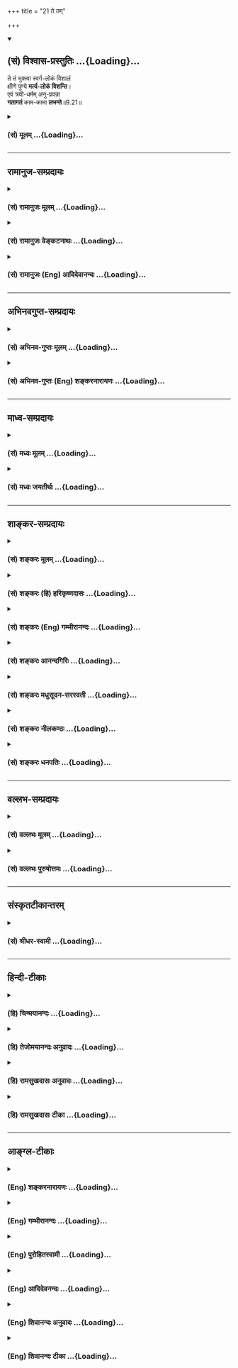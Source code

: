 +++
title = "21 ते तम्"

+++
<div class="js_include" newlevelforh1="2" title="(सं) विश्वास-प्रस्तुतिः" unfilled url="/mahAbhAratam/shlokashaH/06-bhIShma-parva/03-bhagavad-gItA-parva/saMskRtam/vishvAsa-prastutiH/09_rAja-vidyA-rAja-guhy/21_te_tam.md">
<details open><summary><h2>(सं) विश्वास-प्रस्तुतिः ...{Loading}...</h2></summary>

ते तं भुक्त्वा स्वर्ग-लोकं विशालं  
क्षीणे पुण्ये **मर्त्य-लोकं विशन्ति**।  
एवं त्रयी-धर्मम् अनु-प्रपन्ना  
**गतागतं** काम-कामा **लभन्ते**॥9.21॥
</details>
</div>
<div class="js_include collapsed" newlevelforh1="3" title="(सं) मूलम्" unfilled url="/mahAbhAratam/shlokashaH/06-bhIShma-parva/03-bhagavad-gItA-parva/saMskRtam/mUlam/09_rAja-vidyA-rAja-guhy/21_te_tam.md">
<details><summary><h3>(सं) मूलम् ...{Loading}...</h3></summary>

ते तं भुक्त्वा स्वर्गलोकं विशालं  
क्षीणे पुण्ये मर्त्यलोकं विशन्ति।  
एवं त्रयीधर्ममनुप्रपन्ना  
गतागतं कामकामा लभन्ते।।9.21।।
</details>
</div>


_________________
## रामानुज-सम्प्रदायः
<div class="js_include collapsed" newlevelforh1="3" title="(सं) रामानुजः मूलम्" unfilled url="/mahAbhAratam/shlokashaH/06-bhIShma-parva/03-bhagavad-gItA-parva/saMskRtam/rAmAnujaH/mUlam/09_rAja-vidyA-rAja-guhy/21_te_tam.md">
<details><summary><h3>(सं) रामानुजः मूलम् ...{Loading}...</h3></summary>

।।9.21।।**ते तं विशालं स्वर्गलोकं भुक्त्वा** तदनुभवहेतुभूते **पुण्ये
क्षीणे** पुनरपि **मर्त्यलोकं विशन्ति।**एवं **त्रय्यन्तसिद्धज्ञानविधुराः
काम्यस्वर्गादिकामाः केवलं** त्रयीधर्मम् अनुप्रपन्नाः गतागतं लभन्ते।
**अल्पास्थिरस्वर्गादीन् अनुभूय पुनः पुनः निवर्तन्ते इत्यर्थः। महात्मानः
तु निरतिशयप्रियरूपं मच्चिन्तनं कृत्वा माम् अनवधिकातिशयानन्दं प्राप्य न
पुनरावर्तन्ते इति तेषां विशेषं दर्शयति --**

</details>
</div>
<div class="js_include collapsed" newlevelforh1="3" title="(सं) रामानुजः वेङ्कटनाथः" unfilled url="/mahAbhAratam/shlokashaH/06-bhIShma-parva/03-bhagavad-gItA-parva/saMskRtam/rAmAnujaH/venkaTanAthaH/09_rAja-vidyA-rAja-guhy/21_te_tam.md">
<details><summary><h3>(सं) रामानुजः वेङ्कटनाथः ...{Loading}...</h3></summary>

।। 9.21सदसच्चाहमर्जुन इत्यस्यानन्तरंत्रैविद्याः इत्यादिकमसङ्गतमिति
शङ्कायां पूर्वोत्तरानुवृत्तप्रघट्टाकार्थं प्रदर्शयन् सङ्गतिमाह -- एवं
महात्मनामिति। महात्मनां ज्ञानिनां भगवदनुभवैकभोगानामिति
त्रिभिःमहात्मानस्तुज्ञात्वाअनन्यमनसः \[9।13\] इति
प्रागुक्तस्मारणम्। अवजानन्ति \[9।11\] इत्याद्यपेक्षयामहात्मानस्तु
इत्यादेः विशेषकथनरूपत्वेऽपि
भजनकीर्तनादेर्भक्तस्वरूपनिरूपकतयावृत्तमुक्त्वेत्युक्तम्। एवं
निरूपितस्वरूपाणां तेषां निरतिशयफलसौकर्यादिकमभिधास्यमानं विशेषो
भवितुमर्हतीतितेषामेव विशेषं दर्शयितुमित्युक्तम्। अज्ञानामित्यनेनपरं
भावमजानन्तः \[9।11\] इति प्रागुक्ता एवात्र फल्गुफलयोगादिभिः प्रपञ्च्यन्त
इति सूचितम्। त्रैविद्याः इत्यत्र सङ्ख्याविशेषप्रसिद्ध्यात्रयीधर्मम् इति
वक्ष्यमाणानुसन्धानाच्च विद्यां विशिंषन् समासार्थं चाहऋग्यजुरिति। तिस्रो
विद्याः समाहृता इति द्रष्टव्यम्। द्विगुसमासत्वात्
त्रिविद्यमित्येकवद्भावनपुंसकत्वे। अकारान्तोत्तरपदो द्विगुः स्त्रियां
भाष्यते इत्यस्यपात्रादिभ्यः प्रतिषेधो वक्तव्यः इत्यपवादः। तदधीते तद्वेद
\[अष्टा.4।2।59\] इत्यण्प्रत्ययविवक्षयाऽऽहत्रिविद्यनिष्ठा इति।
सर्ववेदविषयत्वे विरोधात्कर्ममात्रविषयत्वज्ञापनायकेवलशब्दः। तदेव विशदयतिन
तु त्रय्यन्तनिष्ठा इति। विषयव्यवस्थापनाय पूर्वोक्तानां महात्मनामपि
वेदैकदेशभूतोपनिषन्निष्ठत्वं सर्वस्यापि वेदस्य तत्तद्द्वारा
भगवत्परत्वस्वीकारं च वदन्;
यथावस्थितज्ञानाधीनपुरुषार्थविशेषाभिलाषतदुपायनिष्ठतामात्रेण
विशेषात्सिद्धान्तान्तरनिष्ठत्वभ्रमं च व्युदस्यन्;
केवलत्रयीनिष्ठवृत्तव्याख्यानावसरे तद्व्यवच्छेद्यमखिलं
दर्शयतित्रय्यन्तनिष्ठा हीति। एतेन प्रकरणान्तरेषुचतुर्थी विद्या इति
मोक्षसाधनभूता त्रय्यन्तविद्यैवोच्यते इति दर्शितम्। यथाऽऽह जनकाय
याज्ञवल्क्यः -- एषा तेऽऽन्वीक्षिकी विद्या चतुर्थी साम्परायिकी
\[म.भा.12।318।47\] इतिचतुर्थी राजशार्दूल विद्यैषा साम्परायिकी
\[म.भा.12।318।35\] इति च। वेदप्रतिपाद्येति --
कर्मभागमात्रप्रतिपाद्येत्यर्थः। महात्मनामपि
विद्याङ्गकर्मगतसोमपानसद्भावात्तद्व्यवच्छेदायोक्तंकेवलेन्द्रादियागशिष्टेति।
अयज्ञशिष्टसोमपानस्याधर्मत्वाद्यागशिष्टत्वोक्तिः। स्वर्गतिं प्रार्थयन्ते
इत्यनन्तरमभिधानात्तत्प्रतिबन्धकपापनिरासकत्वमात्रमेवात्र
सोमपानस्येत्यभिप्रायेण स्वर्गादिप्राप्तिविरोधिपापात्पूता इत्युक्तम्।
स्वर्गशब्दोपलक्षणार्थत्वज्ञापनायादिशब्दः। पापस्य पूतत्वं नाम निरस्तत्वम्
तदेव हि पुरुषस्य पूतत्वमित्यभिप्रायेणपापात्पूता इति निर्देशः।
पापान्मुक्ता इत्यर्थः। स्वर्गाद्यर्थिनां तत्त्वतो भगवज्ज्ञानाभावस्य
साक्षाद्भगवद्याजिनां भगवत्प्राप्तेः केवलेन्द्रादियागानामपि वस्तुतः
परमपुरुषाराधनरूपत्वस्य तज्ज्ञानाभावाच्च तेषां वैकल्यस्यये
त्वन्यदेवताभक्ताः \[9।23\] इत्यादिश्लोकत्रयेण
वक्ष्यमाणत्वात्;यज्ञैर्मामिष्ट्वा इत्येतत्परमपुरुषस्य
स्वानुसन्धानमात्रमूलं वचः न पुनर्यजमानानुसन्धानमूलमिति
ज्ञापनायोक्तंतैरित्यादि अजानन्त इत्यन्तम्। अनुष्ठानस्य
फलकामनापूर्वकत्वेऽपि यज्ञानन्तरमेव हि फलं देहीति देवतां प्रति प्रार्थनम्
अतःइष्ट्वा प्रार्थयन्ते इति क्रमोपपत्तिः।
पुण्यक्रियातज्जन्यादृष्टयोर्लोकसामानाधिकरण्यायोगात् सुरेन्द्रलोकस्य
फलमात्ररूपस्य पावनत्वेनाश्रुतत्वात् प्रभूतदुःखासम्भिन्नत्वस्य च
श्रुतत्वात्पुण्यप्रतिक्षेप्यपापकार्यदुःखनिवृत्तिपरोऽयं पुण्यशब्द
इत्यभिप्रायेणोक्तंदुःखासम्भिन्नमिति। पुण्यसाध्यसुखमयत्वलक्षणायां वा
दुःखनिवृत्तिरर्थसिद्धा। पुण्यसाध्यत्वलक्षणायां त्वर्थतः पुनरुक्तिः
स्यात्। सुरेन्द्रलोकं प्राप्य इत्युक्तेऽपि पुनःदिवि इति निर्देशो
विचित्रभोगाश्रयतत्तदवान्तरप्रदेशविशेषविषयो
भवितुमर्हतीतितत्रतत्रेत्युक्तम्। दिव्यानिति मोहनत्वाय
भौमभोगवैलक्षण्यकथनम्। दिव्यान् दिवि भवान् देवभोगान् देवानां
भोग्यानित्यर्थः। देवभोग्यपशुपुरोडाशादिभौमव्यवच्छेदार्थं चदिव्यशब्दः।
देवा हि स्वरूपतः कालतश्च परिमितान् स्वभोगान् स्वयाजिभ्यः संविभजन्ते।
अश्नन्ति भुञ्जते; अनुभवन्तीत्यर्थः। भुक्त्वेति ह्यनूद्यते। विशालम् इत्यनेन
भौमभोगापेक्षया पृथुत्वसूचनम्। स्वर्गलोकं भुक्त्वेति स्वर्गलोकसम्भवान्
भोगाननुभूयेत्यर्थः। नहि स्वर्गानुभवाद्बन्धकपुण्यान्तरक्षयः कर्मशेषेण
विशिष्टजात्यादिप्राप्तिः श्रूयत इत्यभिप्रायेणोक्तंतदनुभवहेतुभूत इति।
एतेनस्वर्गेऽपि पातभीतस्य \[वि.पु.6।5।50\] इत्यादि दर्शितम्। मर्त्यशब्देन
भूलोकेऽप्यस्थिरत्वं द्योतितम्। एवंशब्दाभिप्रेतेन प्रकारेण त्रयीशब्दस्य
तत्र सङ्कोचं; कामकामत्वे हेतुं च दर्शयतिएवं त्रय्यन्तसिद्धज्ञानविधुरा
इति। अनुवादोऽयं स्वरूपतो मोक्षानुगुणस्यापि धर्मस्य
प्रकारविशेषात्पुनरावृत्तिहेतुत्वमिति ज्ञापनार्थः। पूर्वः कामशब्दः कर्मणि
व्युत्पन्न इत्याहकाम्यस्वर्गादिकामा इति। मोक्षस्यापि फलतया
काम्यमानत्वात्ततोऽत्र सङ्कोचाय स्वर्गादिशब्दः। केवलशब्देन
त्रय्यन्तसिद्धस्वाङ्गिभूतपरमधर्मराहित्योक्तिः। गतं चागतं च गतागतं; तदेव
लभन्ते। नहि गमनामनमात्रं दोष इत्यत्राहअल्पेति।
अनुभवदशायामप्यल्पत्वात्;यथा पशुरेवं स देवानाम् \[बृ.उ.1।4।10\] इति
प्रक्रिययाऽतिशयितब्रह्मादिसुखानुसन्धानेन दुःखत्वम तस्य
चास्थिरत्वानुसन्धानाद्दुःखतरत्वम् तत्प्रध्वंसागमे तु दुःखतमत्वम्
घटीयन्त्रन्यायेन पुनरावृत्त्यधीनगर्भवासव्याधिरनिरयादिसम्भवं तु दुःखं
वक्तुमपि दुस्सहम् तच्चासङ्ख्यातप्रवाहमिति भावः।  
  

</details>
</div>
<div class="js_include collapsed" newlevelforh1="3" title="(सं) रामानुजः (Eng) आदिदेवानन्दः" unfilled url="/mahAbhAratam/shlokashaH/06-bhIShma-parva/03-bhagavad-gItA-parva/saMskRtam/rAmAnujaH/english/AdidevAnandaH/09_rAja-vidyA-rAja-guhy/21_te_tam.md">
<details><summary><h3>(सं) रामानुजः (Eng) आदिदेवानन्दः ...{Loading}...</h3></summary>

9.21 After enjoying the spacious world of heaven, they return to the world of mortals when the meritorious Karma forming the cause of that experience is exhausted. Thus, lacking in the knowledge established in the Vedanta and desiring only the attainment of heaven etc., they who follow the teaching of the three Vedas on sacrificial rites, come and go. After enjoying the trifling and transient pleasures of heaven, they return to Samsara again and again. But the great souls meditating on Me,
who am incomparably dear to them, attain boundless and unsurpassed bliss and do not return to Samsara. Sri Krsna desribes their distinguishing features:

</details>
</div>


_________________
## अभिनवगुप्त-सम्प्रदायः
<div class="js_include collapsed" newlevelforh1="3" title="(सं) अभिनव-गुप्तः मूलम्" unfilled url="/mahAbhAratam/shlokashaH/06-bhIShma-parva/03-bhagavad-gItA-parva/saMskRtam/abhinava-guptaH/mUlam/09_rAja-vidyA-rAja-guhy/21_te_tam.md">
<details><summary><h3>(सं) अभिनव-गुप्तः मूलम् ...{Loading}...</h3></summary>

।।9.20 -- 9.21।। नन्वेवं यदि बाह्ययागादिनाऽपि ब्रह्म प्राप्तिः +++(S
ब्रह्माप्तिः)+++ ; तर्हि अग्निष्टोमादिष्वपि किम्,अन्यो याज्यः अभ्युपगमे
भेदवादः वासुदेव एव +++(S omits एव)+++ इति चेत्; कथं नापवर्गस्तैः \[प्राप्यते\]
तदर्थमुच्यते -- त्रैविद्या इत्यादि। ते तमित्यादि। यद्यपि ते मामेव
यजन्ते। तथापि स्वर्गमात्रप्रार्थनया मितं कर्म निजसत्त्वदुर्बलतया
स्वर्गादिमात्रेणैव फलेनावच्छिन्दन्ति। अत एवैषां पुनरावर्तको धर्मः। एवं
ते गतागतं लभन्ते; न तु यागस्य पुनरावृत्तिप्रसवधर्मा स्वभावः।

</details>
</div>
<div class="js_include collapsed" newlevelforh1="3" title="(सं) अभिनव-गुप्तः (Eng) शङ्करनारायणः" unfilled url="/mahAbhAratam/shlokashaH/06-bhIShma-parva/03-bhagavad-gItA-parva/saMskRtam/abhinava-guptaH/english/shankaranArAyaNaH/09_rAja-vidyA-rAja-guhy/21_te_tam.md">
<details><summary><h3>(सं) अभिनव-गुप्तः (Eng) शङ्करनारायणः ...{Loading}...</h3></summary>

9.20-21 Traividyah etc. Te tam etc. Of course, they worship Me
(Vasudeva) alone. However, the action \[like sacrifice\] is limited (or
is known \[to them\]) by their aspiration for heaven only. Hence, on
account of the weakness is their own being (sattva), they condition the
action solely by the result of the heaven. That is why their religious
act leads to rirth and thus they attain the state of going and coming.
But \[on that account\] it is not the inherent nature of the sacrifice
to beget rirth. For instance :

</details>
</div>


_________________
## माध्व-सम्प्रदायः
<div class="js_include collapsed" newlevelforh1="3" title="(सं) मध्वः मूलम्" unfilled url="/mahAbhAratam/shlokashaH/06-bhIShma-parva/03-bhagavad-gItA-parva/saMskRtam/madhvaH/mUlam/09_rAja-vidyA-rAja-guhy/21_te_tam.md">
<details><summary><h3>(सं) मध्वः मूलम् ...{Loading}...</h3></summary>

।।9.20 -- 9.21।। तथापि मद्भजनमेवान्यदेवताभजनाद्वरमिति दर्शयति --
त्रैविद्या इत्यादिना।

</details>
</div>
<div class="js_include collapsed" newlevelforh1="3" title="(सं) मध्वः जयतीर्थः" unfilled url="/mahAbhAratam/shlokashaH/06-bhIShma-parva/03-bhagavad-gItA-parva/saMskRtam/madhvaH/jayatIrthaH/09_rAja-vidyA-rAja-guhy/21_te_tam.md">
<details><summary><h3>(सं) मध्वः जयतीर्थः ...{Loading}...</h3></summary>

।।9.20 -- 9.21।। सदसच्चाहमर्जुन \[9।16\] इति
विज्ञानस्योपसंहृतत्वादुत्तरस्यासङ्गतिमाशङ्क्याह -- **तथापी**ति। अहं
क्रतुः \[9।16\] इत्यादिना सर्वक्रत्वादिभोक्तृत्वं यदुक्तं भगवतस्तदसदिति
वक्ष्यामीति गूढाभिसन्धिना यदि सर्वत्र भोक्ता भगवान्; तर्हि किं भागवतानां
त्रैविद्यानां च फलसाम्यमेव इति पृष्टस्येदमुत्तरमित्याशयः। तथापि सर्वत्र
भगवतो भोक्तृत्वेऽपि मद्भजनं भागवतैरनुष्ठितम्; देवतेति पित्राद्युपलक्षणम्
त्रैविद्याद्यनुष्ठिताद्वरमुत्कृष्टफलम्। इत्यादिना श्लोकत्रयेण।

</details>
</div>


_________________
## शाङ्कर-सम्प्रदायः
<div class="js_include collapsed" newlevelforh1="3" title="(सं) शङ्करः मूलम्" unfilled url="/mahAbhAratam/shlokashaH/06-bhIShma-parva/03-bhagavad-gItA-parva/saMskRtam/shankaraH/mUlam/09_rAja-vidyA-rAja-guhy/21_te_tam.md">
<details><summary><h3>(सं) शङ्करः मूलम् ...{Loading}...</h3></summary>

।।9.21।। --,**ते तं भुक्त्वा स्वर्गलोकं विशालं** विस्तीर्णं **क्षीणे
पुण्ये मर्त्यलोकं** **विशन्ति** आविशन्ति। **एवं** यथोक्तेन प्रकारेण
**त्रयीधर्मं** केवलं वैदिकं कर्म **अनुप्रपन्नाः गतागतं** गतं च आगतं च
गतागतं गमनागमनं **कामकामाः** कामान् कामयन्ते इति कामकामाः **लभन्ते**
गतागतमेव; न तु स्वातन्त्र्यं क्वचित् लभन्ते इत्यर्थः।। ये पुनः निष्कामाः
सम्यग्दर्शनिः --,

</details>
</div>
<div class="js_include collapsed" newlevelforh1="3" title="(सं) शङ्करः (हि) हरिकृष्णदासः" unfilled url="/mahAbhAratam/shlokashaH/06-bhIShma-parva/03-bhagavad-gItA-parva/saMskRtam/shankaraH/hindI/harikRShNadAsaH/09_rAja-vidyA-rAja-guhy/21_te_tam.md">
<details><summary><h3>(सं) शङ्करः (हि) हरिकृष्णदासः ...{Loading}...</h3></summary>

।।9.21।। वे उस विशाल -- विस्तृत स्वर्गलोकको भोग चुकनेपर ( उसकी प्राप्तिके
कारणरूप ) पुण्योंका क्षय हो जानेपर इस मृत्युलोकमें लौट आते हैं।
उपर्युक्त प्रकारसे केवल वैदिक कर्मोंका आश्रय लेनेवाले कामकामी --
विषयवासनायुक्त मनुष्य बारंबार आवागमनको ही प्राप्त होते रहते हैं अर्थात्
जाते हैं और लौट आते हैं इस प्रकार बराबर आवागमनको ही प्राप्त होते हैं;
कहीं भी स्वतन्त्रता लाभ नहीं करते।

</details>
</div>
<div class="js_include collapsed" newlevelforh1="3" title="(सं) शङ्करः (Eng) गम्भीरानन्दः" unfilled url="/mahAbhAratam/shlokashaH/06-bhIShma-parva/03-bhagavad-gItA-parva/saMskRtam/shankaraH/english/gambhIrAnandaH/09_rAja-vidyA-rAja-guhy/21_te_tam.md">
<details><summary><h3>(सं) शङ्करः (Eng) गम्भीरानन्दः ...{Loading}...</h3></summary>

9.21 Bhuktva, after having enjoyed; tam, that: visalam, vast;
svargalokam, heavenly world; te, they; visanti, enter into; this
martyalokam, human world; ksine, on the exhaustion; of their punye,
merit. Evam, thus, indeed; anuprapannah, those who follow in the manner
described; trai-dharmyam, \[A variant reading is trayi-dharmam.-Tr.\]
the rites and duties prescribed in the three Vedas-merely the Vedic
rites and duties; and are kama-kamah, desirous of pleasures; labhante,
attain; only gata-agatam, the state of going and returning, but never
that of independence. This is the meaning.

</details>
</div>
<div class="js_include collapsed" newlevelforh1="3" title="(सं) शङ्करः आनन्दगिरिः" unfilled url="/mahAbhAratam/shlokashaH/06-bhIShma-parva/03-bhagavad-gItA-parva/saMskRtam/shankaraH/AnandagiriH/09_rAja-vidyA-rAja-guhy/21_te_tam.md">
<details><summary><h3>(सं) शङ्करः आनन्दगिरिः ...{Loading}...</h3></summary>

।।9.21।। तर्हि स्वर्गप्राप्तिरपि भगवत्प्राप्तितुल्येत्याशङ्क्याह -- **ते
तमिति।** पुण्ये स्वर्गप्राप्तिहेताविति यावत्। प्रसिद्ध्यार्थो हिशब्दः।
त्रयाणां हौत्रादीनां वेदत्रयविहितानां धर्माणां समाहारस्त्रिधर्मं तदेव
त्रैधर्म्यं तदनुप्रपन्नाः। तदनुगता इति यावत्। कामकामानां गमनागमनद्वारा
कामितफलाप्तिश्चेदिष्टमेव चेष्टितमित्याशङ्क्याह -- **गतेति।**

</details>
</div>
<div class="js_include collapsed" newlevelforh1="3" title="(सं) शङ्करः मधुसूदन-सरस्वती" unfilled url="/mahAbhAratam/shlokashaH/06-bhIShma-parva/03-bhagavad-gItA-parva/saMskRtam/shankaraH/madhusUdana-sarasvatI/09_rAja-vidyA-rAja-guhy/21_te_tam.md">
<details><summary><h3>(सं) शङ्करः मधुसूदन-सरस्वती ...{Loading}...</h3></summary>

।।9.21।। ततः किमनिष्टमिति तदाह -- ते सकामास्तं काम्येन पुण्येन प्राप्तं
विशालं विस्तीर्णं स्वर्गलोकं भुक्त्वा; तद्भोगजनके पुण्ये क्षीणे सति
तद्देहनाशात्पुनर्देहग्रहणाय मर्त्यंलोकं विशन्ति। पुनर्गर्भवासादियातना
अनुभवन्तीत्यर्थः। पुनःपुनरेवमुक्तप्रकारेण। हि प्रसिद्ध्यर्थः।
त्रैधर्म्यं हौत्राध्वर्यवौद्गात्रधर्मत्रयार्हं ज्योतिष्टोमादिकं काम्यं
कर्म। त्रयीधर्ममिति पाठेऽपि त्रय्या वेदत्रयेण प्रतिपादितं धर्ममिति स
एवार्थः। अनुप्रपन्नाः अनादौ संसारे पूर्वप्रतिपत्त्यपेक्षयाऽनुशब्दः
पूर्वप्रतिपत्त्यनन्तरं मनुष्यलोकमागत्य पुनः प्रतिपन्नाः कामकामा
दिव्यान्भोगान्कामयमाना एव गतागतं लभन्ते। कर्म कृत्वा स्वर्गं यान्ति तत
आगत्य पुनः कर्म कुर्वन्तीत्येवं गर्भवासादियातनाप्रवाहस्तेषामनिशमनुवर्तत
इत्यभिप्रायः।

</details>
</div>
<div class="js_include collapsed" newlevelforh1="3" title="(सं) शङ्करः नीलकण्ठः" unfilled url="/mahAbhAratam/shlokashaH/06-bhIShma-parva/03-bhagavad-gItA-parva/saMskRtam/shankaraH/nIlakaNThaH/09_rAja-vidyA-rAja-guhy/21_te_tam.md">
<details><summary><h3>(सं) शङ्करः नीलकण्ठः ...{Loading}...</h3></summary>

।।9.21।। त्रयी वेदत्रयी तस्यामुक्तं धर्मं त्रयीधर्मं काम्ययज्ञं कामकामाः
विषयकामुकाः गतागतं यातायातं सातत्येन लभन्ते। तथाच श्रुतिःप्लवा ह्येते
अदृढा यज्ञरूपा अष्टादशोक्तमवरं येषु कर्म। एतच्छ्रेयो येऽभिनन्दन्ति मूढा
जरामृत्युं ते पुनरेवापि यान्ति इति। अष्टादशेति षोडशर्त्विजः यजमानः पत्नी
चेति द्वौ।

</details>
</div>
<div class="js_include collapsed" newlevelforh1="3" title="(सं) शङ्करः धनपतिः" unfilled url="/mahAbhAratam/shlokashaH/06-bhIShma-parva/03-bhagavad-gItA-parva/saMskRtam/shankaraH/dhanapatiH/09_rAja-vidyA-rAja-guhy/21_te_tam.md">
<details><summary><h3>(सं) शङ्करः धनपतिः ...{Loading}...</h3></summary>

।।9.21।। एतादृशस्याप्यतिकष्टेनासादितस्यापि स्वर्गलोकस्य
सान्तत्वादनिष्टतां बोधयति -- ते इति। ते त्रैविद्याः तं स्वर्गलोकं विशालं
विस्तीर्णं भुक्त्वा पुण्ये यज्ञादिरुपे भोगप्रदे भोगं दत्त्वा क्षीणे सति
मर्त्यलोकं विशन्त्याविशन्ति। गर्भवासादिदुःखमनुभवन्तीत्यर्थः। एवं
यथोक्तेन प्रकारेण हि प्रसिद्धं त्रयाणां धर्माणां
हौत्राध्यर्ववौद्गात्राणां ऋग्यजुःसमाख्यवेदत्रयबोधतानां समाहारस्त्रिधर्मं
तदेव त्रैधर्म्यमिति। त्रयीधर्ममिति वा पाठः। त्रय्या वेदत्रयेण
प्रतिपादितमित्यर्थः। अयं पाठः कैश्चिद्य्वाख्यातोऽपि
भाष्यकृद्भिरव्याख्यातत्वान्नादर्तव्यः। अनुप्रपन्नाः प्रकर्षेणानुसृतवन्तः
कामान्विषयान् कामयन्त इति कामकामाः गतागतं गमनागमनं मरणवेदनामनुभूय
क्षणिकं स्वर्गादिकंप्रति गमनं ततः जन्मादिवेदनामनुभवितुमागमनं च लभन्ते
नतु स्वातन्त्र्यं क्वचिदपि कर्माधीनत्वात्तेषाम्।

</details>
</div>


_________________
## वल्लभ-सम्प्रदायः
<div class="js_include collapsed" newlevelforh1="3" title="(सं) वल्लभः मूलम्" unfilled url="/mahAbhAratam/shlokashaH/06-bhIShma-parva/03-bhagavad-gItA-parva/saMskRtam/vallabhaH/mUlam/09_rAja-vidyA-rAja-guhy/21_te_tam.md">
<details><summary><h3>(सं) वल्लभः मूलम् ...{Loading}...</h3></summary>

।।9.20 -- 9.21।। त्रैविद्या इति। त्रिगुणात्मकत्रिवेदविद्यायां निष्णाताः;
तथा च त्रिगुणकर्मकारिणः तथाविधैरेव यज्ञैस्तत्तद्देवताविशेषं समाराध्य
वस्तुतस्तत्राहमेवेति मामित्युक्तम्। स्वर्गतिं
प्रार्थयन्ते।। स्वर्गतिमित्युपलक्षणं कर्मानुगुणलोकानाम्। तथाहि निबन्धे --
सात्त्विकः सात्त्विकं कर्म यथा श्रुतिपरः कृती। स्वर्गलोकस्तस्य
सिद्धयेद्विमानैस्त्रीभिरावृतः।। पुण्यस्य तु तिरोधाने
पतत्यर्वाक्शिरास्ततः। पुण्यशेषं समादाय समीचीनेषु जायते। राजसं कर्म
कुर्वाणो मेर्वादिसुखभाग्भवेत्। तामसं कर्म कुर्वाणोऽधोलोके
सुखभाग्भवेत्।। राजसं सात्विकं कुर्वन् दैत्यसर्गेषु जायते। राजसं कर्म
कुर्वाणश्चन्द्रलोके सुखी भवेत्। वृष्टिद्वाराऽन्नरूपः सन् रेतोयोनिषु
जायते। ,तामसं कर्म कुर्वाणो यक्षलोके सुखी भवेत्। तामसः सात्विकं कुर्वन्
पितृलोके महीयते। राजसं कर्म कुर्वाणो भूतादिसुखमाप्नुयात्।। तामसं कर्म
कुर्वाणः सर्पादिसुखभाग्भवेत्। सर्वेषां पुनरावृत्तिस्तथा कर्म पुनर्भवः
इति। तदाह -- क्षीणे पुण्ये इति। न तु क्षीणे लोके तद्यथेह कर्मजितो
\[चितो\] लोकः क्षीयत एवमेव अमुत्र पुण्यजितो \[चितो\] लोकः क्षीयते
\[छां.उ.8।1।6\] इति श्रुतिस्तूपचारमात्रम्। एवं त्रयीधर्मपराः कामकामा
गतागतमवाप्नुवन्ति जन्ममरणपर्यावर्त्तमनुभवन्तो गुणप्रवाहमार्गे पतिता
भवन्तीत्यर्थः। अयं जायस्य म्रियस्वेति तृतीयो दुष्टोऽधर्म -- (गुण)
प्रवाहमार्ग उक्तः; तत्र अधर्मप्रवाहमार्गे जीवा नाङ्गीकृताः केनापि
स्वरूपेण किन्तु माययेति सिद्धान्तः।

</details>
</div>
<div class="js_include collapsed" newlevelforh1="3" title="(सं) वल्लभः पुरुषोत्तमः" unfilled url="/mahAbhAratam/shlokashaH/06-bhIShma-parva/03-bhagavad-gItA-parva/saMskRtam/vallabhaH/puruShottamaH/09_rAja-vidyA-rAja-guhy/21_te_tam.md">
<details><summary><h3>(सं) वल्लभः पुरुषोत्तमः ...{Loading}...</h3></summary>

  
  
।।9.21।। ते पुण्यात्मकं सुरेन्द्रलोकमासाद्य प्राप्य दिवि स्वर्गे
स्वर्गलोकं विशालं सकलविषयभोगयोग्यं भुक्त्वा भोगेन पुण्ये क्षीणे सति
मर्त्यलोकं विशन्ति; प्राप्नुवन्तीत्यर्थः। एवं प्रकारेण
त्रयीधर्म**मि**ष्टं परित्यज्य,कामकामाः
सन्तोऽनुप्रपन्नाः गतागतं जन्ममरणात्मकप्रवाहं लभन्ते
प्राप्नुवन्तीत्यर्थः।  
  

</details>
</div>


_________________
## संस्कृतटीकान्तरम्
<div class="js_include collapsed" newlevelforh1="3" title="(सं) श्रीधर-स्वामी" unfilled url="/mahAbhAratam/shlokashaH/06-bhIShma-parva/03-bhagavad-gItA-parva/saMskRtam/shrIdhara-svAmI/09_rAja-vidyA-rAja-guhy/21_te_tam.md">
<details><summary><h3>(सं) श्रीधर-स्वामी ...{Loading}...</h3></summary>

।।9.21।। ततश्च **-- ते तं भुक्त्वेति।** ते स्वर्गकामास्तं प्रार्थितं
विपुलं स्वर्गलोकं तत्सुखं भुक्त्वा भोगप्रापके पुण्ये क्षीणे
सति,मर्त्यलोकं विशन्ति। पुनरप्येवमेव वेदत्रय्या विहितं धर्ममनुसृताः
कामकामा भोगान्कामयमाना गतागतं यातायातं लभन्ते।

</details>
</div>


_________________
## हिन्दी-टीकाः
<div class="js_include collapsed" newlevelforh1="3" title="(हि) चिन्मयानन्दः" unfilled url="/mahAbhAratam/shlokashaH/06-bhIShma-parva/03-bhagavad-gItA-parva/hindI/chinmayAnandaH/09_rAja-vidyA-rAja-guhy/21_te_tam.md">
<details><summary><h3>(हि) चिन्मयानन्दः ...{Loading}...</h3></summary>

।।9.21।। जिन्होंने तीनों वेदों के कर्मकाण्ड का अध्ययन किया हो और जो
स्वर्गादि फल के प्रापक यज्ञयागादि के विधिविधान भी जानते हों; ऐसे लोग यदि
सकाम भावना से श्रद्धापूर्वक उन कर्मों का अनुष्ठान करते हैं; तो वे स्वर्ग
लोक को प्राप्त हो कर वहाँ दिव्य देवताओं के भोगांे को भोगते हैं। सोम नामक
एक लता होती है; जिसका दूधिया रस यज्ञ कर्म में प्रयोग किया जाता है और
यज्ञ की समाप्ति पर अल्प मात्रा में तीर्थपान के समान इसे ग्रहण किया जाता
है। इस प्रकार सोमपा शब्द से अभिप्राय यज्ञकर्म की समाप्ति से समझना चाहिए।
सकाम भावना से किये गये ये यज्ञकर्म अनित्य फल देने वाले होते हैं। भगवान्
श्रीकृष्ण कहते हैं कि स्वर्ग को प्राप्त जीव पुण्य समाप्त होने पर
मृत्युलोक में प्रवेश करते हैं। ऐसे अविवेकी कामी लोगों के प्रति भगवान् की
अरुचि उनके इन शब्दों में स्पष्ट होती है कि वेदोक्त कर्म का अनुष्ठान कर;
भोगों की कामना करने वाले; बारम्बार (स्वर्ग को) जाते और (संसार को) आते
हैं। परन्तु जो पुरुष निष्काम और तत्त्वदर्शी हैं; उनके विषय में भगवान्
कहते हैं --

</details>
</div>
<div class="js_include collapsed" newlevelforh1="3" title="(हि) तेजोमयानन्दः अनुवादः" unfilled url="/mahAbhAratam/shlokashaH/06-bhIShma-parva/03-bhagavad-gItA-parva/hindI/tejomayAnandaH/anuvAdaH/09_rAja-vidyA-rAja-guhy/21_te_tam.md">
<details><summary><h3>(हि) तेजोमयानन्दः अनुवादः ...{Loading}...</h3></summary>

।।9.21।। वे उस विशाल स्वर्गलोक को भोगकर, पुण्यक्षीण होने पर, मृत्युलोक
को प्राप्त होते हैं। इस प्रकार तीनों वेदों में कहे गये कर्म के शरण हुए
और भोगों की कामना वाले पुरुष आवागमन (गतागत) को प्राप्त होते हैं।।

</details>
</div>
<div class="js_include collapsed" newlevelforh1="3" title="(हि) रामसुखदासः अनुवादः" unfilled url="/mahAbhAratam/shlokashaH/06-bhIShma-parva/03-bhagavad-gItA-parva/hindI/rAmasukhadAsaH/anuvAdaH/09_rAja-vidyA-rAja-guhy/21_te_tam.md">
<details><summary><h3>(हि) रामसुखदासः अनुवादः ...{Loading}...</h3></summary>

।।9.21।। वे उस विशाल स्वर्गलोकके भोगोंको भोगकर पुण्य क्षीण होनेपर
मृत्युलोकमें आ जाते हैं। इस प्रकार तीनों वेदोंमें कहे हुए सकाम धर्मका
आश्रय लिये हुए भोगोंकी कामना करनेवाले मनुष्य आवागमनको प्राप्त होते हैं।

</details>
</div>
<div class="js_include collapsed" newlevelforh1="3" title="(हि) रामसुखदासः टीका" unfilled url="/mahAbhAratam/shlokashaH/06-bhIShma-parva/03-bhagavad-gItA-parva/hindI/rAmasukhadAsaH/TIkA/09_rAja-vidyA-rAja-guhy/21_te_tam.md">
<details><summary><h3>(हि) रामसुखदासः टीका ...{Loading}...</h3></summary>

।।9.21।।***व्याख्या--***

</details>
</div>


_________________
## आङ्ग्ल-टीकाः
<div class="js_include collapsed" newlevelforh1="3" title="(Eng) शङ्करनारायणः" unfilled url="/mahAbhAratam/shlokashaH/06-bhIShma-parva/03-bhagavad-gItA-parva/english/shankaranArAyaNaH/09_rAja-vidyA-rAja-guhy/21_te_tam.md">
<details><summary><h3>(Eng) शङ्करनारायणः ...{Loading}...</h3></summary>

9.21. Having enjoyed that vast world of heaven, they, when their merit is exhausted, enter the world of the mortals. Thus the persons, who long for pleasure and continuously take refuge in the code of conduct prescribed by the Three Vedas, attain the state of going and coming.

</details>
</div>
<div class="js_include collapsed" newlevelforh1="3" title="(Eng) गम्भीरानन्दः" unfilled url="/mahAbhAratam/shlokashaH/06-bhIShma-parva/03-bhagavad-gItA-parva/english/gambhIrAnandaH/09_rAja-vidyA-rAja-guhy/21_te_tam.md">
<details><summary><h3>(Eng) गम्भीरानन्दः ...{Loading}...</h3></summary>

9.21 After having enjoyed that vast heavenly world, they enter into the human world on the exhaustion of their merit. Thus, those who follow the rites and duties prescribed in the three Vedas, and are desirous of pleasures, attain the state of going and returning.

</details>
</div>
<div class="js_include collapsed" newlevelforh1="3" title="(Eng) पुरोहितस्वामी" unfilled url="/mahAbhAratam/shlokashaH/06-bhIShma-parva/03-bhagavad-gItA-parva/english/purohitasvAmI/09_rAja-vidyA-rAja-guhy/21_te_tam.md">
<details><summary><h3>(Eng) पुरोहितस्वामी ...{Loading}...</h3></summary>

9.21 Yet although they enjoy the spacious glories of Paradise,
nevertheless, when their merit is exhausted, they are born again into this world of mortals. They have followed the letter of the scriptures,
yet because they have sought but to fulfill their own desires, they must depart and return again and again.

</details>
</div>
<div class="js_include collapsed" newlevelforh1="3" title="(Eng) आदिदेवनन्दः" unfilled url="/mahAbhAratam/shlokashaH/06-bhIShma-parva/03-bhagavad-gItA-parva/english/AdidevanandaH/09_rAja-vidyA-rAja-guhy/21_te_tam.md">
<details><summary><h3>(Eng) आदिदेवनन्दः ...{Loading}...</h3></summary>

9.21 Having enjoyed the spacious world of heaven, they return to the world of mortals their merit is exhausted. Thus, those who follow the Vedic rituals and are drawn by desires, come and go.

</details>
</div>
<div class="js_include collapsed" newlevelforh1="3" title="(Eng) शिवानन्दः अनुवादः" unfilled url="/mahAbhAratam/shlokashaH/06-bhIShma-parva/03-bhagavad-gItA-parva/english/shivAnandaH/anuvAdaH/09_rAja-vidyA-rAja-guhy/21_te_tam.md">
<details><summary><h3>(Eng) शिवानन्दः अनुवादः ...{Loading}...</h3></summary>

9.21 They, having enjoyed the vast heaven, enter the world of mortals when their merit is exhausted; thus abiding by the injunctions of the
ï1threeï1 (Vedas) and desiring (objects of) desires, they attain to the state of going and returning.

</details>
</div>
<div class="js_include collapsed" newlevelforh1="3" title="(Eng) शिवानन्दः टीका" unfilled url="/mahAbhAratam/shlokashaH/06-bhIShma-parva/03-bhagavad-gItA-parva/english/shivAnandaH/TIkA/09_rAja-vidyA-rAja-guhy/21_te_tam.md">
<details><summary><h3>(Eng) शिवानन्दः टीका ...{Loading}...</h3></summary>

9.21 ते they; तम् that; भुक्त्वा having enjoyed; स्वर्गलोकम्
heavenworld; विशालम् vast; क्षीणे at the exhaustion of; पुण्ये merit;
मर्त्यलोकम् the world of mortals; विशन्ति enter; एवम् thus; त्रयीधर्मम्
of the three Vedas; अनुप्रपन्नाः abiding by; गतागतम् the state of goind and returning; कामकामाः desiring desires; लभन्ते attain.Commentary When the accumulated merit (the cause of heavenly pleasures) is exhausted;
they descend to this world. They come and go. They have no independence.The Dharma of the three Mere Vedic ritual; enjoined by the three Vedas. KamaKamah The people whose minds are filled with Vasanas or worldly tendencies.

</details>
</div>

